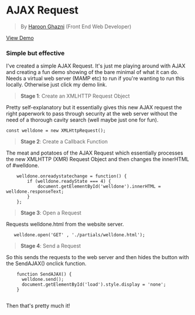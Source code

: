 # AJAX Request
>By [Haroon Ghazni](http://hghazni.com)
(Front End Web Developer)

[View Demo](http://hghazni.com/ajax/)

### Simple but effective
I've created a simple AJAX Request. It's just me playing around with AJAX and creating a fun demo showing of the bare minimal of what it can do. Needs a virtual web server (MAMP etc) to run if you're wanting to run this locally. Otherwise just click my demo link.

>**Stage 1**: Create an XMLHTTP Request Object

Pretty self-explanatory but it essentially gives this new AJAX request the right paperwork to pass through security at the web server without the need of a thorough cavity search (well maybe just one for fun).
```` 
const welldone = new XMLHttpRequest();

````

>**Stage 2**: Create a Callback Function

The meat and potatoes of the AJAX Request which essentially processes the new XMLHTTP (XMR) Request Object and then changes the innerHTML of #welldone.
```` 
    welldone.onreadystatechange = function() {
        if (welldone.readyState === 4) {
            document.getElementById('welldone').innerHTML = welldone.responseText;
        }
    };

````

>**Stage 3**: Open a Request

Requests welldone.html from the website server.
```` 
   welldone.open('GET' , './partials/welldone.html');

````

>**Stage 4**: Send a Request

So this sends the requests to the web server and then hides the button with the SendAJAX() onclick function.

```` 
    function SendAJAX() {
      welldone.send();
      document.getElementById('load').style.display = 'none';  
    }
    
 ```` 
 
 Then that's pretty much it!